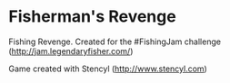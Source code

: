 Fisherman's Revenge
=================

Fishing Revenge. Created for the #FishingJam challenge (http://jam.legendaryfisher.com/)

Game created with Stencyl (http://www.stencyl.com)
